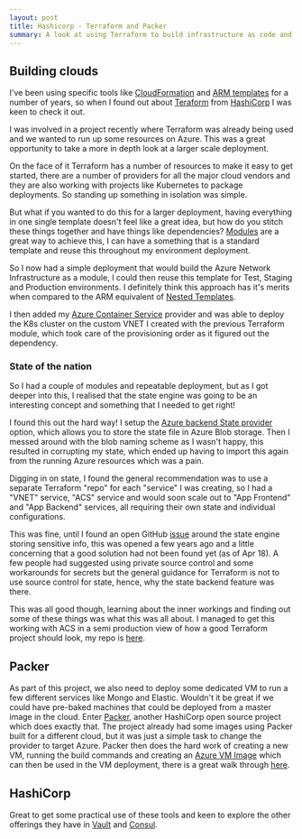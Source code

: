 ```yaml
---
layout: post
title: Hashicorp - Terraform and Packer
summary: A look at using Terraform to build infrastructure as code and Packer to build VM images
---
```


## Building clouds

I've been using specific tools like [CloudFormation](https://aws.amazon.com/cloudformation) and [ARM templates](https://docs.microsoft.com/en-us/azure/azure-resource-manager/resource-group-overview) for a number of years, so when I found out about [Teraform](https://www.terraform.io) from [HashiCorp](https://www.hashicorp.com/) I was keen to check it out.

I was involved in a project recently where Terraform was already being used and we wanted to run up some resources on Azure. This was a great opportunity to take a more in depth look at a larger scale deployment.

On the face of it Terraform has a number of resources to make it easy to get started, there are a number of providers for all the major cloud vendors and they are also working with projects like Kubernetes to package deployments. So standing up something in isolation was simple.

But what if you wanted to do this for a larger deployment, having everything in one single template doesn't feel like a great idea, but how do you stitch these things together and have things like dependencies? [Modules](https://www.terraform.io/docs/modules/index.html) are a great way to achieve this, I can have a something that is a standard template and reuse this throughout my environment deployment.

So I now had a simple deployment that would build the Azure Network Infrastructure as a module, I could then reuse this template for Test, Staging and Production environments. I definitely think this approach has it's merits when compared to the ARM equivalent of [Nested Templates](https://docs.microsoft.com/en-us/azure/azure-resource-manager/resource-group-linked-templates).

I then added my [Azure Container Service](https://docs.microsoft.com/en-us/azure/container-service/kubernetes/container-service-kubernetes-walkthrough) provider and was able to deploy the K8s cluster on the custom VNET I created with the previous Terraform module, which took care of the provisioning order as it figured out the dependency.

### State of the nation

So I had a couple of modules and repeatable deployment, but as I got deeper into this, I realised that the state engine was going to be an interesting concept and something that I needed to get right!

I found this out the hard way! I setup the [Azure backend State provider](https://www.terraform.io/docs/backends/types/azurerm.html) option, which allows you to store the state file in Azure Blob storage. Then I messed around with the blob naming scheme as I wasn't happy, this resulted in corrupting my state, which ended up having to import this again from the running Azure resources which was a pain.

Digging in on state, I found the general recommendation was to use a separate Terraform "repo" for each "service" I was creating, so I had a "VNET" service, "ACS" service and would soon scale out to "App Frontend" and "App Backend" services, all requiring their own state and individual configurations.

This was fine, until I found an open GitHub [issue](https://github.com/hashicorp/terraform/issues/516) around the state engine storing sensitive info, this was opened a few years ago and a little concerning that a good solution had not been found yet (as of Apr 18). A few people had suggested using private source control and some workarounds for secrets but the general guidance for Terraform is not to use source control for state, hence, why the state backend feature was there.

This was all good though, learning about the inner workings and finding out some of these things was what this was all about. I managed to get this working with ACS in a semi production view of how a good Terraform project should look, my repo is [here](https://github.com/msimpsonnz/misc-microsoft/tree/master/tf-azure).

## Packer

As part of this project, we also need to deploy some dedicated VM to run a few different services like Mongo and Elastic. Wouldn't it be great if we could have pre-baked machines that could be deployed from a master image in the cloud. Enter [Packer](https://www.packer.io/intro/index.html), another HashiCorp open source project which does exactly that. The project already had some images using Packer built for a different cloud, but it was just a simple task to change the provider to target Azure.
Packer then does the hard work of creating a new VM, running the build commands and creating an [Azure VM Image](https://docs.microsoft.com/en-us/azure/virtual-machines/windows/cli-ps-findimage) which can then be used in the VM deployment, there is a great walk through [here](https://docs.microsoft.com/en-us/azure/virtual-machines/windows/build-image-with-packer).

## HashiCorp

Great to get some practical use of these tools and keen to explore the other offerings they have in [Vault](https://www.vaultproject.io/) and [Consul](https://www.consul.io/).